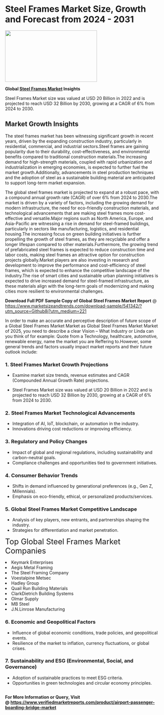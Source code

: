 <H1>Steel Frames Market Size, Growth and Forecast from 2024 - 2031</H1><img class="aligncenter size-medium wp-image-584254" src="https://thirdeyenews.in/wp-content/uploads/2024/09/Global-Market-Research-300x168.jpeg" alt="" width="300" height="168" /><p><strong>Global&nbsp;<a href="https://www.marketsizeandtrends.com/download-sample/541342/?utm_source=Github8j?utm_medium=221">Steel Frames Market</a> Insights</strong></p><p>Steel Frames Market size was valued at USD 20 Billion in 2022 and is projected to reach USD 32 Billion by 2030, growing at a CAGR of 6% from 2024 to 2030.</p><p><h2>Market Growth Insights</h2> <p>The steel frames market has been witnessing significant growth in recent years, driven by the expanding construction industry, particularly in residential, commercial, and industrial sectors.Steel frames are gaining popularity due to their durability, cost-effectiveness, and environmental benefits compared to traditional construction materials.The increasing demand for high-strength materials, coupled with rapid urbanization and industrialization in emerging economies, is expected to further fuel the market growth.Additionally, advancements in steel production techniques and the adoption of steel as a sustainable building material are anticipated to support long-term market expansion.</p> <p>The global steel frames market is projected to expand at a robust pace, with a compound annual growth rate (CAGR) of over 6% from 2024 to 2030.The market is driven by a variety of factors, including the growing demand for modern infrastructure, the need for eco-friendly construction materials, and technological advancements that are making steel frames more cost-effective and versatile.Major regions such as North America, Europe, and Asia-Pacific are witnessing a rise in demand for steel-framed buildings, particularly in sectors like manufacturing, logistics, and residential housing.The increasing focus on green building initiatives is further propelling the growth of steel frames, as they are recyclable and offer a longer lifespan compared to other materials.Furthermore, the growing trend of prefabricated steel frames is expected to reduce construction time and labor costs, making steel frames an attractive option for construction projects globally.Market players are also investing in research and development to improve the performance and cost-efficiency of steel frames, which is expected to enhance the competitive landscape of the industry.The rise of smart cities and sustainable urban planning initiatives is expected to drive increased demand for steel-framed infrastructure, as these materials align with the long-term goals of modernizing and making cities more resilient to environmental challenges.<p><span class=""><strong>Download Full PDF Sample Copy of Global Steel Frames Market Report</strong> @ <a href="https://www.marketsizeandtrends.com/download-sample/541342/?utm_source=Github8j?utm_medium=221" target="_blank">https://www.marketsizeandtrends.com/download-sample/541342/?utm_source=Github8j?utm_medium=221</a></span></p><p>In order to make an accurate and perceptive description of future scope of a Global&nbsp;Steel Frames Market Market as Global&nbsp;Steel Frames Market Market of 2025, you need to describe a clear Vision &ndash; What Industry or Linda can you think of for example: Quote from a Technology, healthcare, automotive, renewable energy, name the market you are Reffering to.However, some general trends and factors usually impact market reports and their future outlook include:</p><h3>1.&nbsp;<strong>Steel Frames Market Growth Projections</strong></h3><ul><li>Examine market size trends, revenue estimates and CAGR (Compounded Annual Growth Rate) projections.</li><li><p>Steel Frames Market size was valued at USD 20 Billion in 2022 and is projected to reach USD 32 Billion by 2030, growing at a CAGR of 6% from 2024 to 2030.</p></li></ul><h3>2.&nbsp;<strong>Steel Frames Market Technological Advancements</strong></h3><ul><li>Integration of AI, IoT, blockchain, or automation in the industry.</li><li>Innovations driving cost reductions or improving efficiency.</li></ul><h3>3.&nbsp;<strong>Regulatory and Policy Changes</strong></h3><ul><li>Impact of global and regional regulations, including sustainability and carbon-neutral goals.</li><li>Compliance challenges and opportunities tied to government initiatives.</li></ul><h3>4.&nbsp;<strong>Consumer Behavior Trends</strong></h3><ul><li>Shifts in demand influenced by generational preferences (e.g., Gen Z, Millennials).</li><li>Emphasis on eco-friendly, ethical, or personalized products/services.</li></ul><h3>5.&nbsp;<strong>Global Steel Frames Market Competitive Landscape</strong></h3><ul><li>Analysis of key players, new entrants, and partnerships shaping the industry.</li><li>Strategies for differentiation and market penetration.</li></ul><p data-pm-slice="1 1 []"><span style="color: inherit; font-family: inherit; font-size: 25px;">Top Global Steel Frames Market Companies</span></p><div class="" data-test-id=""><p><li>Keymark Enterprises</li><li> Aegis Metal Framing</li><li> The Steel Framing Company</li><li> Voestalpine Metsec</li><li> Hadley Group</li><li> Quail Run Building Materials</li><li> ClarkDietrich Building Systems</li><li> Olmar Supply</li><li> MB Steel</li><li> J.N.Linrose Manufacturing</li></p></div><h3>6.&nbsp;<strong>Economic and Geopolitical Factors</strong></h3><ul><li>Influence of global economic conditions, trade policies, and geopolitical events.</li><li>Resilience of the market to inflation, currency fluctuations, or global crises.</li></ul><h3>7.&nbsp;<strong>Sustainability and ESG (Environmental, Social, and Governance)</strong></h3><ul><li>Adoption of sustainable practices to meet ESG criteria.</li><li>Opportunities in green technologies and circular economy principles.</li></ul><h2><strong style="font-size: 14px;">For More Information or Query, Visit @&nbsp;</strong><a style="background-color: #ffffff; font-size: 14px;" href="https://www.marketsizeandtrends.com/report/steel-frames-market/" target="_blank">https://www.verifiedmarketreports.com/product/airport-passenger-boarding-bridge-market</a></h2>